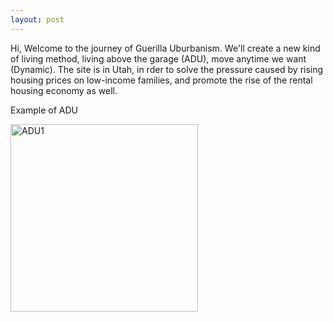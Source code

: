 ```yaml
---
layout: post
---
```

  Hi, Welcome to the journey of Guerilla Uburbanism. We'll create a new kind of living method, living above the garage (ADU), move anytime we want (Dynamic).
  The site is in Utah, in rder to solve the pressure caused by rising housing prices on low-income families, and promote the rise of the rental housing economy as well.
  
  
  
  
  
  Example of ADU
     
 <img alt="ADU1" src="https://github.com/steenblikrs/ARCH-3105/_posts/ADU1.jpg?raw=true" width="300">


 
     
 


[jekyll-docs]: http://jekyllrb.com/docs/home
[jekyll-gh]:   https://github.com/jekyll/jekyll
[jekyll-talk]: https://talk.jekyllrb.com/
